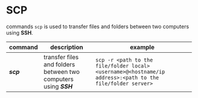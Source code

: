 # SCP

commands ```scp``` is used to transfer files and folders between two computers using **SSH**.

|**command**|**description**|**example**|
|-----------|---------------|-----------|
|***scp***|transfer files and folders between two computers using ***SSH***|```scp -r <path to the file/folder local> <username>@<hostname/ip address>:<path to the file/folder server>```|